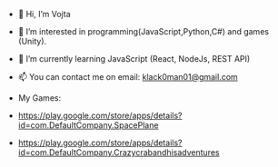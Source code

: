 - 👋 Hi, I’m Vojta
- 👀 I’m interested in programming(JavaScript,Python,C#) and games (Unity).
- 🌱 I’m currently learning JavaScript (React, NodeJs, REST API)
- 📫 You can contact me on email: klack0man01@gmail.com

- My Games:
- https://play.google.com/store/apps/details?id=com.DefaultCompany.SpacePlane
- https://play.google.com/store/apps/details?id=com.DefaultCompany.Crazycrabandhisadventures

